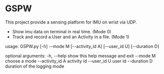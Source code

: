 # GSPW
This project provide a sensing platform for IMU on wrist via UDP.

* Show imu data on terminal in real time. (Mode 0)
* Track and record a User and an Activity in a file. (Mode 1)

usage: GSPW.py [-h] --mode M [--activity_id A] [--user_id U] [--duration D]

optional arguments:
  -h, --help       show this help message and exit
  --mode M         choose a mode
  --activity_id A  activity id
  --user_id U      user id
  --duration D     duration of the logging mode